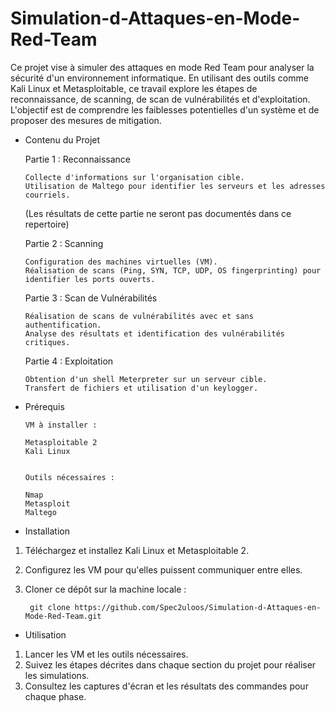 # Simulation-d-Attaques-en-Mode-Red-Team

Ce projet vise à simuler des attaques en mode Red Team pour analyser la sécurité d'un environnement informatique. En utilisant des outils comme Kali Linux et Metasploitable, ce travail explore les étapes de reconnaissance, de scanning, de scan de vulnérabilités et d'exploitation. L'objectif est de comprendre les faiblesses potentielles d'un système et de proposer des mesures de mitigation.

* Contenu du Projet

  Partie 1 : Reconnaissance
      
      Collecte d'informations sur l'organisation cible.
      Utilisation de Maltego pour identifier les serveurs et les adresses courriels.
  (Les résultats de cette partie ne seront pas documentés dans ce repertoire)
      
      
  Partie 2 : Scanning
      
      Configuration des machines virtuelles (VM).
      Réalisation de scans (Ping, SYN, TCP, UDP, OS fingerprinting) pour identifier les ports ouverts.
      
      
  Partie 3 : Scan de Vulnérabilités
      
      Réalisation de scans de vulnérabilités avec et sans authentification.
      Analyse des résultats et identification des vulnérabilités critiques.
      
      
  Partie 4 : Exploitation
      
      Obtention d'un shell Meterpreter sur un serveur cible.
      Transfert de fichiers et utilisation d'un keylogger.


* Prérequis
  
      VM à installer :
      
      Metasploitable 2
      Kali Linux
      
      
      Outils nécessaires :
      
      Nmap
      Metasploit
      Maltego


* Installation

  
1. Téléchargez et installez Kali Linux et Metasploitable 2.
   
3. Configurez les VM pour qu'elles puissent communiquer entre elles.
   
5. Cloner ce dépôt sur la machine locale :

        git clone https://github.com/Spec2uloos/Simulation-d-Attaques-en-Mode-Red-Team.git


* Utilisation
  
1. Lancer les VM et les outils nécessaires.
2. Suivez les étapes décrites dans chaque section du projet pour réaliser les simulations.
3. Consultez les captures d'écran et les résultats des commandes pour chaque phase.

   

